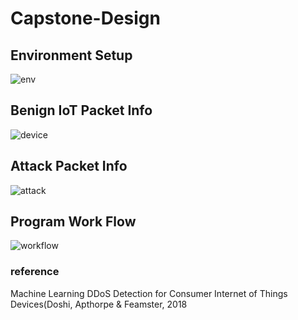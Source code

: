 # Capstone-Design

## Environment Setup
![env](https://github.com/tjrkddnr/Capstone-Design1/blob/master/img/env.JPG?raw=true)

## Benign IoT Packet Info
![device](https://github.com/tjrkddnr/Capstone-Design1/blob/master/img/device.JPG?raw=true)

## Attack Packet Info
![attack](https://github.com/tjrkddnr/Capstone-Design1/blob/master/img/attack.JPG?raw=true)

## Program Work Flow
![workflow](https://github.com/tjrkddnr/Capstone-Design1/blob/master/img/workflow.JPG?raw=true)

### reference
Machine Learning DDoS Detection for Consumer Internet of Things Devices(Doshi, Apthorpe & Feamster, 2018
